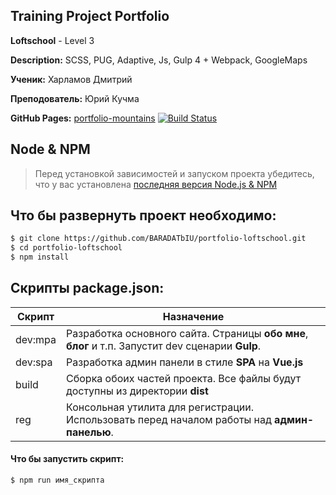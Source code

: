 ## Training Project Portfolio

**Loftschool** - Level 3

**Description:** SCSS, PUG, Adaptive, Js, Gulp 4 + Webpack, GoogleMaps

**Ученик:** Харламов Дмитрий

**Преподователь:** Юрий Кучма

**GitHub Pages:** [portfolio-mountains](https://baradatbiu.github.io/portfolio-loftschool/)
[![Build Status](https://travis-ci.com/BARADATbIU/portfolio-loftschool.svg?branch=dev)](https://travis-ci.com/BARADATbIU/portfolio-loftschool)

## Node & NPM

> Перед установкой зависимостей и запуском проекта убедитесь, что у вас установлена [последняя версия Node.js & NPM](https://nodejs.org/en/download/current/)

##  Что бы развернуть проект необходимо:
```sh
$ git clone https://github.com/BARADATbIU/portfolio-loftschool.git
$ cd portfolio-loftschool
$ npm install
```

## Скрипты package.json:

| Скрипт | Назначение |
| ------ | ------ |
| dev:mpa | Разработка основного сайта. Страницы **обо мне**, **блог** и т.п. Запустит dev сценарии **Gulp**. |
| dev:spa | Разработка админ панели в стиле **SPA** на **Vue.js** |
| build  | Сборка обоих частей проекта. Все файлы будут доступны из директории **dist** |
| reg | Консольная утилита для регистрации. Использовать перед началом работы над **админ-панелью**. |

#### Что бы запустить скрипт:
```sh
$ npm run имя_скрипта
```
